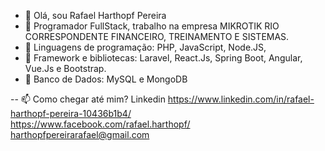 - 👋  Olá, sou Rafael Harthopf Pereira
- 👀  Programador FullStack, trabalho na empresa MIKROTIK RIO CORRESPONDENTE FINANCEIRO, TREINAMENTO E SISTEMAS.
- 🌱  Linguagens de programação: PHP, JavaScript, Node.JS,
- 🌱  Framework e bibliotecas: Laravel, React.Js, Spring Boot, Angular, Vue.Js e Bootstrap.
- 🌱  Banco de Dados: MySQL e MongoDB


-- 📫 Como chegar até mim? Linkedin https://www.linkedin.com/in/rafael-harthopf-pereira-10436b1b4/  
                                    https://www.facebook.com/rafael.harthopf/
                                    harthopfpereirarafael@gmail.com



<!---
rafaelharthopf/rafaelharthopf is a ✨ special ✨ repository because its `README.md` (this file) appears on your GitHub profile.
You can click the Preview link to take a look at your changes.
--->
